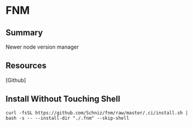 # FNM

## Summary

Newer node version manager

## Resources

[Github]

## Install Without Touching Shell

```console
curl -fsSL https://github.com/Schniz/fnm/raw/master/.ci/install.sh | bash -s -- --install-dir "./.fnm" --skip-shell
```

